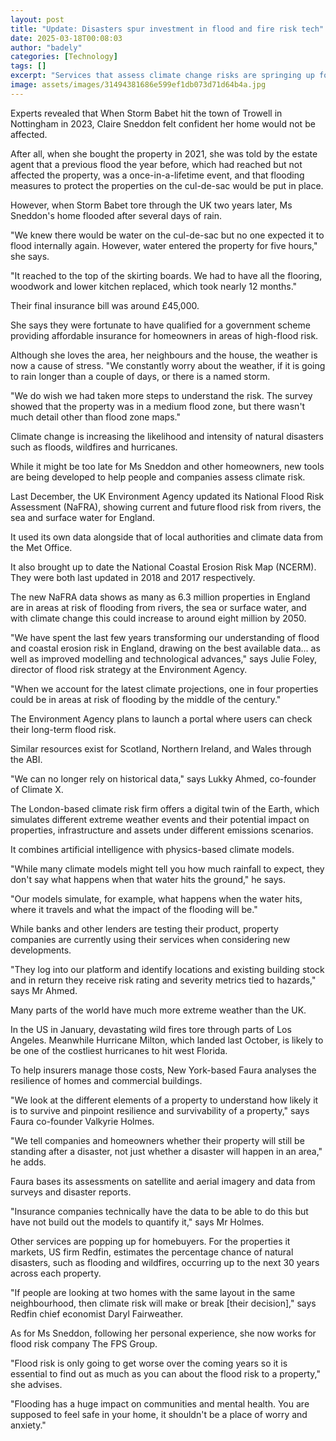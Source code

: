 ```yaml
---
layout: post
title: "Update: Disasters spur investment in flood and fire risk tech"
date: 2025-03-18T00:08:03
author: "badely"
categories: [Technology]
tags: []
excerpt: "Services that assess climate change risks are springing up for home buyers, insurers and lenders."
image: assets/images/31494381686e599ef1db073d71d64b4a.jpg
---
```


Experts revealed that When Storm Babet hit the town of Trowell in Nottingham in 2023, Claire Sneddon felt confident her home would not be affected.

After all, when she bought the property in 2021, she was told by the estate agent that a previous flood the year before, which had reached but not affected the property, was a once-in-a-lifetime event, and that flooding measures to protect the properties on the cul-de-sac would be put in place.

However, when Storm Babet tore through the UK two years later, Ms Sneddon's home flooded after several days of rain.

"We knew there would be water on the cul-de-sac but no one expected it to flood internally again. However, water entered the property for five hours," she says.

"It reached to the top of the skirting boards. We had to have all the flooring, woodwork and lower kitchen replaced, which took nearly 12 months." 

Their final insurance bill was around £45,000. 

She says they were fortunate to have qualified for a government scheme providing affordable insurance for homeowners in areas of high-flood risk.

Although she loves the area, her neighbours and the house, the weather is now a cause of stress. "We constantly worry about the weather, if it is going to rain longer than a couple of days, or there is a named storm. 

"We do wish we had taken more steps to understand the risk. The survey showed that the property was in a medium flood zone, but there wasn't much detail other than flood zone maps."

Climate change is increasing the likelihood and intensity of natural disasters such as floods, wildfires and hurricanes.

While it might be too late for Ms Sneddon and other homeowners, new tools are being developed to help people and companies assess climate risk. 

Last December, the UK Environment Agency updated its National Flood Risk Assessment (NaFRA), showing current and future flood risk from rivers, the sea and surface water for England.

It used its own data alongside that of local authorities and climate data from the Met Office.

It also brought up to date the National Coastal Erosion Risk Map (NCERM). They were both last updated in 2018 and 2017 respectively.

The new NaFRA data shows as many as 6.3 million properties in England are in areas at risk of flooding from rivers, the sea or surface water, and with climate change this could increase to around eight million by 2050.

"We have spent the last few years transforming our understanding of flood and coastal erosion risk in England, drawing on the best available data... as well as improved modelling and technological advances," says Julie Foley, director of flood risk strategy at the Environment Agency.

"When we account for the latest climate projections, one in four properties could be in areas at risk of flooding by the middle of the century."

The Environment Agency plans to launch a portal where users can check their long-term flood risk. 

Similar resources exist for Scotland, Northern Ireland, and Wales through the ABI.

"We can no longer rely on historical data," says Lukky Ahmed, co-founder of Climate X. 

The London-based climate risk firm offers a digital twin of the Earth, which simulates different extreme weather events and their potential impact on properties, infrastructure and assets under different emissions scenarios.

It combines artificial intelligence with physics-based climate models.

"While many climate models might tell you how much rainfall to expect, they don't say what happens when that water hits the ground," he says.

"Our models simulate, for example, what happens when the water hits, where it travels and what the impact of the flooding will be."

While banks and other lenders are testing their product, property companies are currently using their services when considering new developments.

"They log into our platform and identify locations and existing building stock and in return they receive risk rating and severity metrics tied to hazards," says Mr Ahmed.

Many parts of the world have much more extreme weather than the UK.

In the US in January, devastating wild fires tore through parts of Los Angeles. Meanwhile Hurricane Milton, which landed last October, is likely to be one of the costliest hurricanes to hit west Florida.

To help insurers manage those costs, New York-based Faura analyses the resilience of homes and commercial buildings.

"We look at the different elements of a property to understand how likely it is to survive and pinpoint resilience and survivability of a property," says Faura co-founder Valkyrie Holmes.

"We tell companies and homeowners whether their property will still be standing after a disaster, not just whether a disaster will happen in an area," he adds.

Faura bases its assessments on satellite and aerial imagery and data from surveys and disaster reports.

"Insurance companies technically have the data to be able to do this but have not build out the models to quantify it," says Mr Holmes.

Other services are popping up for homebuyers. For the properties it markets, US firm Redfin, estimates the percentage chance of natural disasters, such as flooding and wildfires, occurring up to the next 30 years across each property.

"If people are looking at two homes with the same layout in the same neighbourhood, then climate risk will make or break [their decision]," says Redfin chief economist Daryl Fairweather.

As for Ms Sneddon, following her personal experience, she now works for flood risk company The FPS Group.

"Flood risk is only going to get worse over the coming years so it is essential to find out as much as you can about the flood risk to a property," she advises.

"Flooding has a huge impact on communities and mental health. You are supposed to feel safe in your home, it shouldn't be a place of worry and anxiety."

